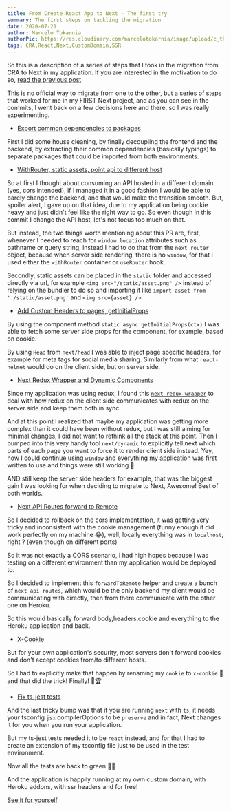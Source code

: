 ```yaml
---
title: From Create React App to Next - The first try
summary: The first steps on tackling the migration
date: 2020-07-21
author: Marcelo Tokarnia
authorPic: https://res.cloudinary.com/marcelotokarnia/image/upload/c_thumb,g_face:center,r_max,h_150,w_150,f_auto,q_auto/v1590609457/profile/A54I1782_qa84qz.jpg
tags: CRA,React,Next,CustomDomain,SSR
---
```


So this is a description of a series of steps that I took in the migration from CRA to Next in my application. If you are interested in the motivation to do so, [read the previous post](/blog/cra-to-next-p1)

This is no official way to migrate from one to the other, but a series of steps that worked for me in my FIRST Next project, and as you can see in the commits, I went back on a few decisions here and there, so I was really experimenting.

- [Export common dependencies to packages](https://github.com/marcelotokarnia/strava-maps/commit/bde7c5cdeadee5a96be40ebc22e252d7d4c63b99)

First I did some house cleaning, by finally decoupling the frontend and the backend, by extracting their common dependencies (basically typings) to separate packages that could be imported from both environments.

- [WithRouter, static assets, point api to different host](https://github.com/marcelotokarnia/strava-maps/commit/35af9a0aab300e3a67cb49f05220ce7cf05caf10)

So at first I thought about consuming an API hosted in a different domain (yes, cors intended), if I managed it in a good fashion I would be able to barely change the backend, and that would make the transition smooth. But, spoiler alert, I gave up on that idea, due to my application being cookie heavy and just didn't feel like the right way to go. So even though in this commit I change the API host, let's not focus too much on that.

But instead, the two things worth mentioning about this PR are, first, whenever I needed to reach for `window.location` attributes such as pathname or query string, instead I had to do that from the `next router` object, because when server side rendering, there is no `window`, for that I used either the `withRouter` container or `useRouter` hook.

Secondly, static assets can be placed in the `static` folder and accessed directly via url, for example `<img src="/static/asset.png" />` instead of relying on the bundler to do so and importing it like `import asset from './static/asset.png'` and `<img src={asset} />`.

- [Add Custom Headers to pages, getInitialProps](https://github.com/marcelotokarnia/strava-maps/commit/4d30dbce140fd41a289d3eb6da0cf149b6ba108d)

By using the component method `static async getInitialProps(ctx)` I was able to fetch some server side props for the component, for example, based on cookie.

By using `Head` from `next/head` I was able to inject page specific headers, for example for meta tags for social media sharing. Similarly from what `react-helmet` would do on the client side, but on server side.

- [Next Redux Wrapper and Dynamic Components](https://github.com/marcelotokarnia/strava-maps/commit/7b589c649b0774dcc8af6f050cb781383a4dbfa6)

Since my application was using redux, I found this [`next-redux-wrapper`](https://www.npmjs.com/package/next-redux-wrapper) to deal with how redux on the client side communicates with redux on the server side and keep them both in sync.

And at this point I realized that maybe my application was getting more complex than it could have been without redux, but I was still aiming for minimal changes, I did not want to rethink all the stack at this point. Then I bumped into this very handy tool `next/dynamic` to explicitly tell next which parts of each page you want to force it to render client side instead. Yey, now I could continue using `window` and everything my application was first written to use and things were still working 🎉

AND still keep the server side headers for example, that was the biggest gain I was looking for when deciding to migrate to Next, Awesome! Best of both worlds.

- [Next API Routes forward to Remote](https://github.com/marcelotokarnia/strava-maps/commit/54b516f1a6c631792486c2a7c84c2111d5f8ac6a#diff-ddff7d35e674436b7d8f3a42d54d4443)

So I decided to rollback on the cors implementation, it was getting very tricky and inconsistent with the cookie management (funny enough it did work perfectly on my machine 😂), well, locally everything was in `localhost`, right ? (even though on different ports)

So it was not exactly a CORS scenario, I had high hopes because I was testing on a different environment than my application would be deployed to.

So I decided to implement this `forwardToRemote` helper and create a bunch of `next api routes`, which would be the only backend my client would be communicating with directly, then from there communicate with the other one on Heroku.

So this would basically forward body,headers,cookie and everything to the Heroku application and back.

- [X-Cookie](https://github.com/marcelotokarnia/strava-maps/commit/01aaf7587c7f355a03f852cc755404df3938ee07)

But for your own application's security, most servers don't forward cookies and don't accept cookies from/to different hosts.

So I had to explicitly make that happen by renaming my `cookie` to `x-cookie` 🍪 and that did the trick! Finally! 🎉🏆

- [Fix ts-jest tests](https://github.com/marcelotokarnia/strava-maps/commit/83854b73d1b22dae02207510b820585e9e24414c)

And the last tricky bump was that if you are running `next` with `ts`, it needs your tsconfig `jsx` compilerOptions to be `preserve` and in fact, Next changes it for you when you run your application.

But my ts-jest tests needed it to be `react` instead, and for that I had to create an extension of my tsconfig file just to be used in the test environment.

Now all the tests are back to green 💚✅

And the application is happily running at my own custom domain, with Heroku addons, with ssr headers and for free!

[See it for yourself](https://strava.tokks.tech)
